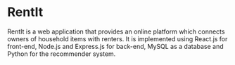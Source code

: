 # RentIt
RentIt is a web application that provides an online platform which connects owners of household items with renters. It is implemented using React.js for front-end, Node.js and Express.js for back-end, MySQL as a database and Python for the recommender system.
